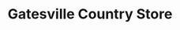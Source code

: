 ---
title: "Gatesville Country Store"
url: /nashville/gatesville-country-store/
shop: convenience
---